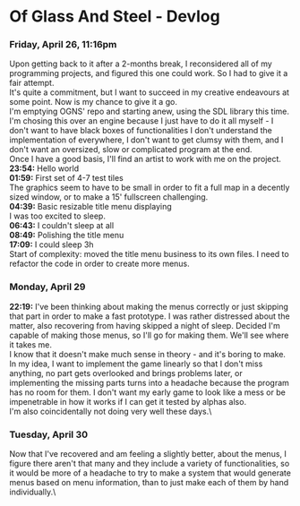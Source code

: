 # Of Glass And Steel - Devlog
### Friday, April 26, 11:16pm
Upon getting back to it after a 2-months break, I reconsidered all
 of my programming projects, and figured this one could work. So I
 had to give it a fair attempt.\
It's quite a commitment, but I want to succeed in my creative
 endeavours at some point. Now is my chance to give it a go.\
I'm emptying OGNS' repo and starting anew, using the SDL library
 this time.\
I'm chosing this over an engine because I just have to do it all
 myself - I don't want to have black boxes of functionalities I
 don't understand the implementation of everywhere, I don't want to
 get clumsy with them, and I don't want an oversized, slow or
 complicated program at the end.\
Once I have a good basis, I'll find an artist to work with me on
 the project.\
**23:54:** Hello world\
**01:59:** First set of 4-7 test tiles\
The graphics seem to have to be small in order to fit a full map in
 a decently sized window, or to make a 15' fullscreen challenging.\
**04:39:** Basic resizable title menu displaying\
I was too excited to sleep.\
**06:43:** I couldn't sleep at all\
**08:49:** Polishing the title menu\
**17:09:** I could sleep 3h\
Start of complexity: moved the title menu business to its own files.
 I need to refactor the code in order to create more menus.
### Monday, April 29
**22:19:** I've been thinking about making the menus correctly or
 just skipping that part in order to make a fast prototype. I was
 rather distressed about the matter, also recovering from having
 skipped a night of sleep. Decided I'm capable of making those
 menus, so I'll go for making them. We'll see where it takes me.\
I know that it doesn't make much sense in theory - and it's boring
 to make. In my idea, I want to implement the game linearly so that
 I don't miss anything, no part gets overlooked and brings problems
 later, or implementing the missing parts turns into a headache
 because the program has no room for them. I don't want my early
 game to look like a mess or be impenetrable in how it works if I
 can get it tested by alphas also.\
I'm also coincidentally not doing very well these days.\
### Tuesday, April 30
Now that I've recovered and am feeling a slightly better, about the
 menus, I figure there aren't that many and they include a variety
 of functionalities, so it would be more of a headache to try to make
 a system that would generate menus based on menu information, than
 to just make each of them by hand individually.\
